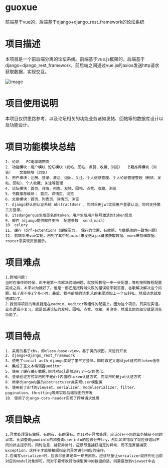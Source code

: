 # guoxue
前端基于vue的，后端基于django+django_rest_framework的论坛系统

# 项目描述

本项目是一个前后端分离的论坛系统。前端基于vue.js框架的，后端基于django+django_rest_framework，前后端之间通过vue.js的axios发送http请求获取数据，实现交互。

![image](https://raw.githubusercontent.com/123success123/guoxue/master/images/homepages.png)

# 项目使用说明

本项目仅供思路参考，以及论坛相关的功能业务诸如发帖、回帖等的数据库设计以及功能设计。

# 项目功能模块总结

	1. 论坛   PC电脑端网页
	2. 功能模块：用户模块 论坛模块（发帖、回帖、点赞、收藏、浏览）  书籍推荐模块（浏览）   文章模块（浏览）
	3. 用户模块：注册、登录、激活、退出、关注、个人信息管理、个人论坛管理管理（删帖、发帖、回帖）、个人收藏、关注等管理
	4. 论坛模块：首页、详情、列表、发帖、回帖、点赞、收藏、浏览
	5. 书籍推荐模块： 首页、详情页、浏览
	6. 文章模块：首页、列表页、详情页、浏览
	7. django默认的认证系统 AbstractUser ，同时采用jwt实现用户登录认证。同时支持第三方登录。
	8. itsdangerous生成签名的token，用户生成用户账号激活的token信息
	9. 邮件（django提供邮件支持  配置参数  send_mail）
	10. celery
	11. 缓存（drf-extention）（缓解压力， 保存的位置、有效期、与数据库的一致性问题）
	12. 前端采用vue实现，用到了其中的axios来发送ajax请求获取数据、vuex来存储数据、router来实现页面展示。

# 项目难点

	1.跨域问题：
	当时在操作的时候，由于是第一次解决跨域问题。就按照教程一步一步配置，等到按照教程配置完成之后，本来以为就好了。但是一部还是报跨域失败的错误后来就百度、谷歌解决解决这个问题。搞了差不多2个多小时。最后，我再前端的请求ul的末尾添加上一个反斜杠，然后请求就发送成功了。
	2.我觉得项目的难点就是在xadmin、ueditor等组件的配置上。因为这个项目，其实说实话。业务逻辑不复习。就是普通论坛的发帖、回帖、点赞、收藏、关注等，然后其他的部分就是浏览功能了。

# 项目特点

	1. 采用的基于cbv，即class-base-view，基于类的视图，来进行开发
	2. django+django_rest_framework
	3. 使用了social-auth-django实现了第三方登陆。同时自定义返回jwt格式的token信息
	4. 集成了富文本编辑器ueditor
	5. 使用了缓存缓存数据,同时对sql语句进行了一定的优化。
	6. 登录验证方式采用的不是drf内置的token认证方式，而采用的是jwt认证方式
	8. 继承django内置的abstractuser类实现user模型类
	9. 使用到了drf的viewset、serializer、modelserializer、filter、pagination、throtting等来实现后端视图的开发
	10. 使用了django-cors-header实现了跨域请求处理

# 项目缺点

	1.异常处理没有做好。有的有，有的没有。而且对于异常处理。应该分开不同的业务捕获不同的异常。比如查询goodinfo的和查询userinfo的应该分开try，然后如果错误了就应该返回不同的状态提示码。同时注意，捕获异常时，应该尽量捕获指定的异常，而不是直接捕获Exception。这样子才能够根据指定的异常进行相应的操作。
	2.在编写serializer时，应该尽量满足单一职责原则。应该尽量让serializer就序列化当前对应的model对象即可。而对于要修改其他模型类中的数据的话，则需要放到viewset中去
